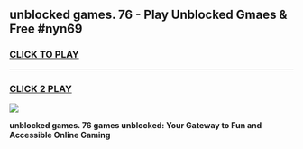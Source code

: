 
## unblocked games. 76 - Play Unblocked Gmaes & Free #nyn69
<h3>
<a href="https://premium.freeplayer.one?title=unblocked_games._76&ref=01M">CLICK TO PLAY</a></h3>
<hr>

<h3>
<a href="https://premium.freeplayer.one?title=unblocked_games._76&ref=01M">CLICK 2 PLAY</a>
  
</h3>

<a href="https://premium.freeplayer.one?title=unblocked_games._76&ref=01M"><img src="https://clearcache.store/games.png"></a>


**unblocked games. 76 games unblocked: Your Gateway to Fun and Accessible Online Gaming**
